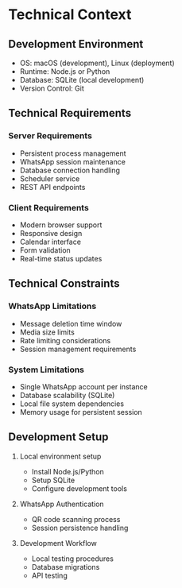 # Technical Context

## Development Environment
- OS: macOS (development), Linux (deployment)
- Runtime: Node.js or Python
- Database: SQLite (local development)
- Version Control: Git

## Technical Requirements

### Server Requirements
- Persistent process management
- WhatsApp session maintenance
- Database connection handling
- Scheduler service
- REST API endpoints

### Client Requirements
- Modern browser support
- Responsive design
- Calendar interface
- Form validation
- Real-time status updates

## Technical Constraints

### WhatsApp Limitations
- Message deletion time window
- Media size limits
- Rate limiting considerations
- Session management requirements

### System Limitations
- Single WhatsApp account per instance
- Database scalability (SQLite)
- Local file system dependencies
- Memory usage for persistent session

## Development Setup
1. Local environment setup
   - Install Node.js/Python
   - Setup SQLite
   - Configure development tools

2. WhatsApp Authentication
   - QR code scanning process
   - Session persistence handling

3. Development Workflow
   - Local testing procedures
   - Database migrations
   - API testing 